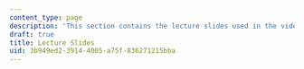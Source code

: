 ```yaml
---
content_type: page
description: 'This section contains the lecture slides used in the videos. '
draft: true
title: Lecture Slides
uid: 3b949ed2-3914-4005-a75f-836271215bba
---
```


